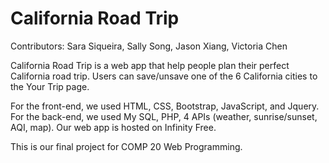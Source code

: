 # California Road Trip

Contributors: Sara Siqueira, Sally Song, Jason Xiang, Victoria Chen

California Road Trip is a web app that help people plan their perfect California road trip. Users can save/unsave one of the 6 California cities to the Your Trip page. 

For the front-end, we used HTML, CSS, Bootstrap, JavaScript, and Jquery. For the back-end, we used My SQL, PHP, 4 APIs (weather, sunrise/sunset, AQI, map). 
Our web app is hosted on Infinity Free. 

This is our final project for COMP 20 Web Programming. 

